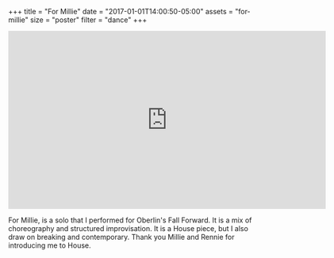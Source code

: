 +++
title = "For Millie"
date = "2017-01-01T14:00:50-05:00"
assets = "for-millie"
size = "poster"
filter = "dance"
+++

<div class="videoWrapper">
<iframe src="https://player.vimeo.com/video/146190267" width="640" height="360" frameborder="0" webkitallowfullscreen mozallowfullscreen allowfullscreen></iframe>
</div>

For Millie, is a solo that I performed for Oberlin's Fall Forward. It is a mix of choreography and structured improvisation. It is a House piece, but I also draw on breaking and contemporary.
Thank you Millie and Rennie for introducing me to House.
